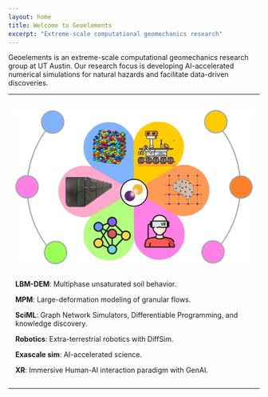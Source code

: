 ```yaml
---
layout: home
title: Welcome to Geoelements
excerpt: "Extreme-scale computational geomechanics research"
---
```


Geoelements is an extreme-scale computational geomechanics research group at UT Austin. Our research focus is developing AI-accelerated numerical simulations for natural hazards and facilitate data-driven discoveries.

---
<br />
<div style="display: flex; flex-wrap: wrap; align-items: flex-start;">
  <div style="flex: 0 0 100%; max-width: 100%; box-sizing: border-box; padding: 0 1em; margin-bottom: 1em;">
    <img src="/images/geoelements/geoelements.png" alt="Geoelements Research" style="max-width: 100%; height: auto;">
  </div>
  <div style="flex: 0 0 100%; max-width: 100%; box-sizing: border-box; padding: 0 1em;">
    <p><b>LBM-DEM</b>: Multiphase unsaturated soil behavior.</p>
    <p><b>MPM</b>: Large-deformation modeling of granular flows.</p>
    <p><b>SciML</b>: Graph Network Simulators, Differentiable Programming, and knowledge discovery.</p>
    <p><b>Robotics</b>: Extra-terrestrial robotics with DiffSim.</p>
    <p><b>Exascale sim</b>: AI-accelerated science.</p>
    <p><b>XR</b>: Immersive Human-AI interaction paradigm with GenAI.</p>
  </div>
</div>


---
